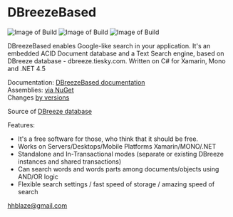 DBreezeBased
=====================
![Image of Build](https://img.shields.io/badge/DBreezeBased-stable%20version%201.022-3399FF.svg) 
![Image of Build](https://img.shields.io/badge/License-BSD%203,%20FOSS-FC0574.svg) 
![Image of Build](https://img.shields.io/badge/Powered%20by-tiesky.com-1883F5.svg)

DBreezeBased enables Google-like search in your application. It's an embedded ACID Document database and a Text Search engine, based on DBreeze database - dbreeze.tiesky.com. Written on C# for Xamarin, Mono and .NET 4.5


Documentation: <a href = 'https://docs.google.com/document/d/1YHhu9bteua50YEY1sZNv9VlQfypiQe7buRb7z8-FLyg/pub'  target='_blank'>DBreezeBased documentation</a>
</br> 
Assemblies: <a href = 'https://www.nuget.org/packages/DBreezeBased/'  target='_blank'>via NuGet</a> 
</br>
Changes <a href = 'https://docs.google.com/document/d/1_hbp6q2ivqmHOyroZwMvghIzUQsuCE3OcA5rPaDYBx4/pub'  target='_blank'>by versions</a>


Source of <a href = 'https://github.com/hhblaze/DBreeze'  target='_blank'>DBreeze database</a>


Features:

- It's a free software for those, who think that it should be free.
- Works on Servers/Desktops/Mobile Platforms Xamarin/MONO/.NET
- Standalone and In-Transactional modes (separate or existing DBreeze instances and shared transactions)
- Can search words and words parts among documents/objects using AND/OR logic
- Flexible search settings / fast speed of storage / amazing speed of search


hhblaze@gmail.com
